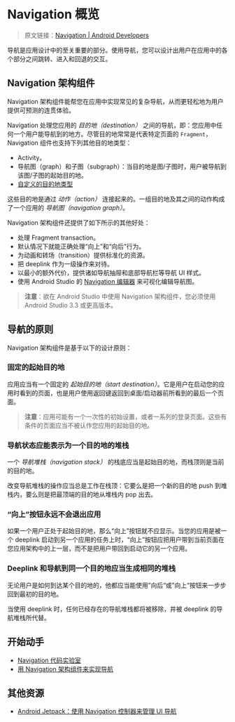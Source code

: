 # Navigation 概览
> 原文链接：[Navigation  |  Android Developers](https://developer.android.google.cn/topic/libraries/architecture/navigation)

导航是应用设计中的至关重要的部分。使用导航，您可以设计出用户在应用中的各个部分之间跳转、进入和回退的交互。

## Navigation 架构组件

Navigation 架构组件能帮您在应用中实现常见的复杂导航，从而更轻松地为用户提供可预测的连贯体验。

Navigation 处理您应用的 *目的地（destination）* 之间的导航，即：您应用中任何一个用户能导航到的地方。尽管目的地常常是代表特定页面的 `Fragment`，Navigation 组件也支持下列其他目的地类型：

* Activity。
* 导航图（graph）和子图（subgraph）：当目的地是图/子图时，用户被导航到该图/子图的起始目的地。
* [自定义的目的地类型](https://github.com/Android-Jetpack-Chinese-Translation/android-jetpack-chinese-translation/blob/master/DOCS/B_Guides/3_Core_topics/3_2_Architecture_Components/3_2_6_Navigation/3_2_6_6_Add_support_for_new_destination.md)

这些目的地是通过 *动作（action）* 连接起来的。一组目的地及其之间的动作构成了一个应用的 *导航图（navigation graph）*。

Navigation 架构组件还提供了如下所示的其他好处：

* 处理 Fragment transaction。
* 默认情况下就能正确处理“向上”和“向后”行为。
* 为动画和转场（transition）提供标准化的资源。
* 把 deeplink 作为一级操作来对待。
* 以最小的额外代价，提供诸如导航抽屉和底部导航栏等导航 UI 样式。
* 使用 Android Studio 的 [Navigation 编辑器](https://github.com/Android-Jetpack-Chinese-Translation/android-jetpack-chinese-translation/blob/master/DOCS/B_Guides/3_Core_topics/3_2_Architecture_Components/3_2_6_Navigation/3_2_6_2_Implement_Navigation_with_the_Navigation_Architecture_Component.md) 来可视化编辑导航图。

> **注意**：欲在 Android Studio 中使用 Navigation 架构组件，您必须使用 Android Studio 3.3 或更高版本。

## 导航的原则

Navigation 架构组件是基于以下的设计原则：

### 固定的起始目的地

应用应当有一个固定的 *起始目的地（start destination）*。它是用户在启动您的应用时看到的页面，也是用户使用返回键返回到桌面/启动器前所看到的最后一个页面。

> **注意**：应用可能有一个一次性的初始设置，或者一系列的登录页面。这些有条件的页面应当不被认作您应用的起始目的地。

### 导航状态应能表示为一个目的地的堆栈

一个 *导航堆栈（navigation stack）* 的栈底应当是起始目的地，而栈顶则是当前的目的地。

改变导航堆栈的操作应当总是工作在栈顶：它要么是把一个新的目的地 push 到堆栈内，要么则是把最顶端的目的地从堆栈内 pop 出去。

### “向上”按钮永远不会退出应用

如果一个用户正处于起始目的地，那么“向上”按钮就不应显示。当您的应用是被一个 deeplink 启动到另一个应用的任务上时，“向上”按钮应把用户带到当前页面在您应用架构中的上一层，而不是把用户带回到启动它的另一个应用。

### Deeplink 和导航到同一个目的地应当生成相同的堆栈

无论用户是如何到达某个目的地的，他都应当能使用”向后“或”向上“按钮来一步步回到最初的目的地。

当使用 deeplink 时，任何已经存在的导航堆栈都将被移除，并被 deeplink 的导航堆栈所代替。

## 开始动手

* [Navigation 代码实验室](https://codelabs.developers.google.com/codelabs/android-navigation?hl=zh-cn)
*  [用 Navigation 架构组件来实现导航](https://github.com/Android-Jetpack-Chinese-Translation/android-jetpack-chinese-translation/blob/master/DOCS/B_Guides/3_Core_topics/3_2_Architecture_Components/3_2_6_Navigation/3_2_6_2_Implement_Navigation_with_the_Navigation_Architecture_Component.md)

## 其他资源

* [Android Jetpack：使用 Navigation 控制器来管理 UI 导航](https://www.youtube.com/watch?v=8GCXtCjtg40&hl=zh-cn)

